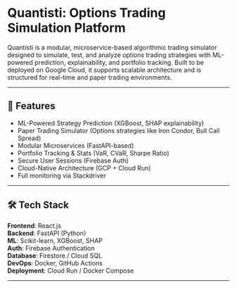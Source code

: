 # Quantisti: Options Trading Simulation Platform

Quantisti is a modular, microservice-based algorithmic trading simulator designed to simulate, test, and analyze options trading strategies with ML-powered prediction, explainability, and portfolio tracking. Built to be deployed on Google Cloud, it supports scalable architecture and is structured for real-time and paper trading environments.

---

## 🚀 Features

- ML-Powered Strategy Prediction (XGBoost, SHAP explainability)
- Paper Trading Simulator (Options strategies like Iron Condor, Bull Call Spread)
- Modular Microservices (FastAPI-based)
- Portfolio Tracking & Stats (VaR, CVaR, Sharpe Ratio)
- Secure User Sessions (Firebase Auth)
- Cloud-Native Architecture (GCP + Cloud Run)
- Full monitoring via Stackdriver

---

## 🛠️ Tech Stack

**Frontend**: React.js  
**Backend**: FastAPI (Python)  
**ML**: Scikit-learn, XGBoost, SHAP  
**Auth**: Firebase Authentication  
**Database**: Firestore / Cloud SQL  
**DevOps**: Docker, GitHub Actions  
**Deployment**: Cloud Run / Docker Compose

---


